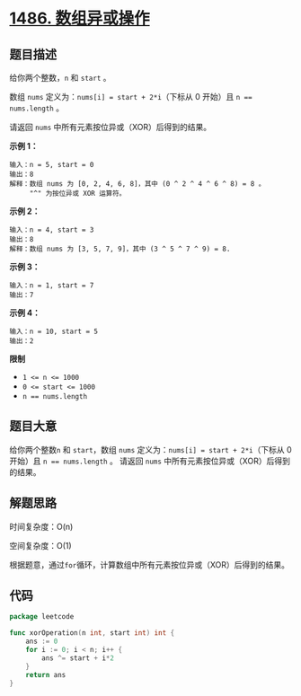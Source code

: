 # [1486. 数组异或操作](https://leetcode.cn/problems/xor-operation-in-an-array/)

## 题目描述

给你两个整数，`n` 和 `start` 。

数组 `nums` 定义为：`nums[i] = start + 2*i`（下标从 0 开始）且 `n == nums.length` 。

请返回 `nums` 中所有元素按位异或（XOR）后得到的结果。

**示例 1：**

```
输入：n = 5, start = 0
输出：8
解释：数组 nums 为 [0, 2, 4, 6, 8]，其中 (0 ^ 2 ^ 4 ^ 6 ^ 8) = 8 。
     "^" 为按位异或 XOR 运算符。
```

**示例 2：**

```
输入：n = 4, start = 3
输出：8
解释：数组 nums 为 [3, 5, 7, 9]，其中 (3 ^ 5 ^ 7 ^ 9) = 8.
```

**示例 3：**

```
输入：n = 1, start = 7
输出：7
```

**示例 4：**

```
输入：n = 10, start = 5
输出：2
```

**限制**

* `1 <= n <= 1000`
* `0 <= start <= 1000`
* `n == nums.length`

## 题目大意

给你两个整数`n` 和 `start`，数组 `nums` 定义为：`nums[i] = start + 2*i`（下标从 0 开始）且 `n == nums.length` 。
请返回 `nums` 中所有元素按位异或（XOR）后得到的结果。

## 解题思路

时间复杂度：O(n)

空间复杂度：O(1)

根据题意，通过`for`循环，计算数组中所有元素按位异或（XOR）后得到的结果。

## 代码

```go
package leetcode

func xorOperation(n int, start int) int {
	ans := 0
	for i := 0; i < n; i++ {
		ans ^= start + i*2
	}
	return ans
}
```
